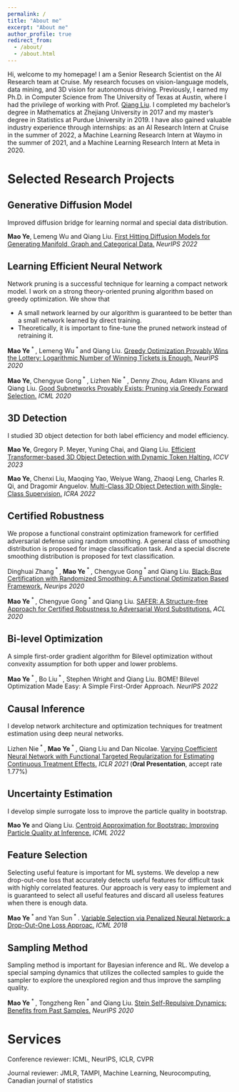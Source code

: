 ```yaml
---
permalink: /
title: "About me"
excerpt: "About me"
author_profile: true
redirect_from: 
  - /about/
  - /about.html
---
```

Hi, welcome to my homepage! I am a Senior Research Scientist on the AI Research team at Cruise. My research focuses on vision-language models, data mining, and 3D vision for autonomous driving. Previously, I earned my Ph.D. in Computer Science from The University of Texas at Austin, where I had the privilege of working with Prof. [Qiang Liu](https://www.cs.utexas.edu/~lqiang/index.html). I completed my bachelor’s degree in Mathematics at Zhejiang University in 2017 and my master’s degree in Statistics at Purdue University in 2019. I have also gained valuable industry experience through internships: as an AI Research Intern at Cruise in the summer of 2022, a Machine Learning Research Intern at Waymo in the summer of 2021, and a Machine Learning Research Intern at Meta in 2020.

Selected Research Projects
======

**Generative Diffusion Model**
------

Improved diffusion bridge for learning normal and special data distribution.

**Mao Ye**, Lemeng Wu and Qiang Liu. [First Hitting Diffusion Models for Generating Manifold, Graph and Categorical Data.](https://proceedings.neurips.cc/paper_files/paper/2022/file/ae87d80f5a0f3ee5c5643448f9599d1b-Paper-Conference.pdf) *NeurIPS 2022*

Learning Efficient Neural Network
------
Network pruning is a successful technique for learning a compact network model. I work on a strong theory-oriented pruning algorithm based on greedy optimization. We show that
* A small network learned by our algorithm is guaranteed to be better than a small network learned by direct training.
* Theoretically, it is important to fine-tune the pruned network instead of retraining it.

**Mao Ye**<sup> * </sup>, Lemeng Wu<sup> * </sup> and Qiang Liu. [Greedy Optimization Provably Wins the Lottery:
Logarithmic Number of Winning Tickets is Enough.](https://arxiv.org/pdf/2010.15969.pdf) *NeurIPS 2020*

**Mao Ye**, Chengyue Gong<sup> * </sup>, Lizhen Nie<sup> * </sup>, Denny Zhou, Adam Klivans and Qiang Liu. [Good Subnetworks Provably Exists: Pruning via Greedy Forward Selection.](https://proceedings.icml.cc/static/paper_files/icml/2020/1781-Paper.pdf) *ICML 2020*

**3D Detection**
-----
I studied 3D object detection for both label efficiency and model efficiency.

**Mao Ye**, Gregory P. Meyer, Yuning Chai, and Qiang Liu. [Efficient Transformer-based 3D Object Detection with Dynamic Token Halting.](https://openaccess.thecvf.com/content/ICCV2023/papers/Ye_Efficient_Transformer-based_3D_Object_Detection_with_Dynamic_Token_Halting_ICCV_2023_paper.pdf) *ICCV 2023*

**Mao Ye**, Chenxi Liu, Maoqing Yao, Weiyue Wang, Zhaoqi Leng, Charles R. Qi, and Dragomir Anguelov. [Multi-Class 3D Object Detection with Single-Class Supervision.](https://arxiv.org/pdf/2205.05703) *ICRA 2022*

Certified Robustness
-----
We propose a functional constraint optimization framework for cerfified adversarial defense using random smoothing. A general class of smoothing distribution is proposed for image classification task. And a special discrete smoothing distribution is proposed for text classification.

Dinghuai Zhang<sup> * </sup>, **Mao Ye**<sup> * </sup>, Chengyue Gong<sup> * </sup> and Qiang Liu. [Black-Box Certification with Randomized Smoothing: A Functional Optimization Based Framework.](https://arxiv.org/pdf/2002.09169.pdf) *Neurips 2020*

**Mao Ye**<sup> * </sup>, Chengyue Gong<sup> * </sup> and Qiang Liu. [SAFER: A Structure-free Approach for Certified Robustness to Adversarial Word Substitutions.](https://www.aclweb.org/anthology/2020.acl-main.317.pdf) *ACL 2020*

**Bi-level Optimization**
-----
A simple first-order gradient algorithm for Bilevel optimization without convexity assumption for both upper and lower problems.

**Mao Ye**<sup> * </sup>, Bo Liu<sup> * </sup>, Stephen Wright and Qiang Liu. BOME! Bilevel Optimization Made Easy: A Simple First-Order Approach. *NeurIPS 2022*

**Causal Inference**
-----
I develop network architecture and optimization techniques for treatment estimation using deep neural networks.

Lizhen Nie<sup> * </sup>, **Mao Ye**<sup> * </sup>, Qiang Liu and Dan Nicolae. [Varying Coefficient Neural Network with Functional Targeted Regularization for Estimating Continuous Treatment Effects.](https://openreview.net/pdf?id=RmB-88r9dL) *ICLR 2021* (**Oral Presentation**, accept rate 1.77%)

Uncertainty Estimation
-----
I develop simple surrogate loss to improve the particle quality in bootstrap.

**Mao Ye** and Qiang Liu. [Centroid Approximation for Bootstrap: Improving Particle Quality at Inference.](https://arxiv.org/pdf/2110.08720.pdf) *ICML 2022*

Feature Selection
-----
Selecting useful feature is important for ML systems. We develop a new drop-out-one loss that accurately detects useful features for difficult task with highly correlated features. Our approach is very easy to implement and is guaranteed to select all useful features and discard all useless features when there is enough data.

**Mao Ye**<sup> * </sup> and Yan Sun<sup> * </sup>. [Variable Selection via Penalized Neural Network: a Drop-Out-One Loss Approac.](http://proceedings.mlr.press/v80/ye18b/ye18b.pdf) *ICML 2018*

Sampling Method
------
Sampling method is important for Bayesian inference and RL. We develop a special samping dynamics that utilizes the collected samples to guide the sampler to explore the unexplored region and thus improve the sampling quality.

**Mao Ye**<sup> * </sup>, Tongzheng Ren<sup> * </sup> and Qiang Liu. [Stein Self-Repulsive Dynamics: Benefits from Past Samples.](https://arxiv.org/pdf/2002.09070.pdf) *NeurIPS 2020*

Services
======
Conference reviewer: ICML, NeurIPS, ICLR, CVPR

Journal reviewer: JMLR, TAMPI, Machine Learning, Neurocomputing, Canadian journal of statistics


